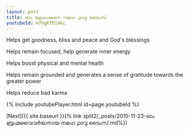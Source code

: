 ```yaml
---
layout: post
title: ഓം ക്രോധകനെ നമഹ ൧൦൮ ടൈംസ്
youtubeId: H7hgKfD14Kc
---
```

 
 
Helps get goodness, bliss and peace and God's blessings
 
Helps remain focused, help generate inner energy 
 
Helps boost physical and mental health 
 
Helps remain grounded and generates a sense of gratitude towards the greater power 
 
Helps reduce bad karma
 
 
 
 


{% include youtubePlayer.html id=page.youtubeId %}
 
[Next]({{ site.baseurl }}{% link  split2/_posts/2015-11-23-ഓം ബ്രഹ്മവൈവർദ്ധനായ നമഹ ൧൦൮ ടൈംസ്.md%})
 
